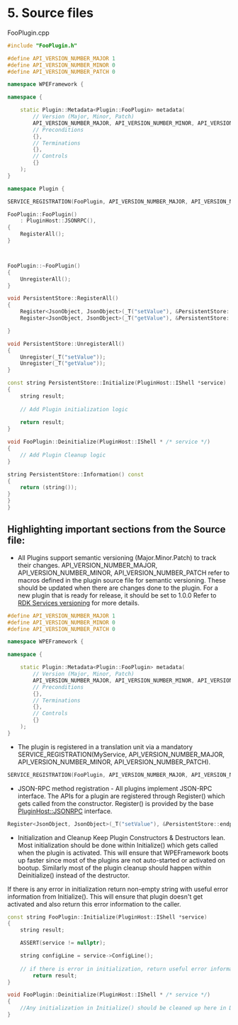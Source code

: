 # 5. Source files

FooPlugin.cpp
```C++
#include "FooPlugin.h"

#define API_VERSION_NUMBER_MAJOR 1
#define API_VERSION_NUMBER_MINOR 0
#define API_VERSION_NUMBER_PATCH 0

namespace WPEFramework {

namespace {

    static Plugin::Metadata<Plugin::FooPlugin> metadata(
        // Version (Major, Minor, Patch)
        API_VERSION_NUMBER_MAJOR, API_VERSION_NUMBER_MINOR, API_VERSION_NUMBER_PATCH,
        // Preconditions
        {},
        // Terminations
        {},
        // Controls
        {}
    );
}

namespace Plugin {

SERVICE_REGISTRATION(FooPlugin, API_VERSION_NUMBER_MAJOR, API_VERSION_NUMBER_MINOR, API_VERSION_NUMBER_PATCH);

FooPlugin::FooPlugin()
    : PluginHost::JSONRPC(),
{
    RegisterAll();
}



FooPlugin::~FooPlugin()
{
    UnregisterAll();
}

void PersistentStore::RegisterAll()
{
    Register<JsonObject, JsonObject>(_T("setValue"), &PersistentStore::endpoint_setValue, this);
    Register<JsonObject, JsonObject>(_T("getValue"), &PersistentStore::endpoint_getValue, this);

}

void PersistentStore::UnregisterAll()
{
    Unregister(_T("setValue"));
    Unregister(_T("getValue"));
}

const string PersistentStore::Initialize(PluginHost::IShell *service)
{
	string result;
	
	// Add Plugin initialization logic
	
	return result;
}

void FooPlugin::Deinitialize(PluginHost::IShell * /* service */)
{
	// Add Plugin Cleanup logic
}

string PersistentStore::Information() const
{
    return (string());
}
}
}
```

## Highlighting important sections from the Source file:

 - All Plugins support semantic versioning (Major.Minor.Patch) to track their changes. API_VERSION_NUMBER_MAJOR, API_VERSION_NUMBER_MINOR, API_VERSION_NUMBER_PATCH refer to macros defined in the plugin source file for semantic versioning. These should be updated when there are changes done to the plugin. For a new plugin that is ready for release, it should be set to 1.0.0
  Refer to [RDK Services versioning](https://github.com/rdkcentral/RDKServices#versioning) for more details.
```C++
#define API_VERSION_NUMBER_MAJOR 1
#define API_VERSION_NUMBER_MINOR 0
#define API_VERSION_NUMBER_PATCH 0

namespace WPEFramework {

namespace {

    static Plugin::Metadata<Plugin::FooPlugin> metadata(
        // Version (Major, Minor, Patch)
        API_VERSION_NUMBER_MAJOR, API_VERSION_NUMBER_MINOR, API_VERSION_NUMBER_PATCH,
        // Preconditions
        {},
        // Terminations
        {},
        // Controls
        {}
    );
}
```

- The plugin is registered in a translation unit via a mandatory SERVICE_REGISTRATION(MyService, API_VERSION_NUMBER_MAJOR, API_VERSION_NUMBER_MINOR, API_VERSION_NUMBER_PATCH).
```C++
SERVICE_REGISTRATION(FooPlugin, API_VERSION_NUMBER_MAJOR, API_VERSION_NUMBER_MINOR, API_VERSION_NUMBER_PATCH);
```
- JSON-RPC method registration - All plugins implement JSON-RPC interface. The APIs for a plugin are registered through Register() which gets called from the constructor. Register() is provided by the base [PluginHost::JSONRPC](https://github.com/rdkcentral/Thunder/blob/master/Source/plugins/JSONRPC.h#L305) interface. 

```C++ 
Register<JsonObject, JsonObject>(_T("setValue"), &PersistentStore::endpoint_setValue, this);
```

- Initialization and Cleanup
Keep Plugin Constructors & Destructors lean. Most initialization should be done within Initialize() which gets called when the plugin is activated. This will ensure that WPEFramework boots up faster since most of the plugins are not auto-started or activated on bootup. Similarly most of the plugin cleanup should happen within Deinitialize() instead of the destructor.

If there is any error in initialization return non-empty string with useful error information from Initialize(). This will ensure that plugin doesn't get activated and also return this error information to the caller. 
```C++
const string FooPlugin::Initialize(PluginHost::IShell *service)
{
    string result;

    ASSERT(service != nullptr);

    string configLine = service->ConfigLine();
            
    // if there is error in initialization, return useful error information in result
        return result;
}

void FooPlugin::Deinitialize(PluginHost::IShell * /* service */)
{
    //Any initialization in Initialize() should be cleaned up here in Deinitialize()
}
```